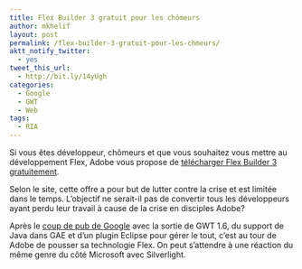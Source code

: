 ```yaml
---
title: Flex Builder 3 gratuit pour les chômeurs
author: mkhelif
layout: post
permalink: /flex-builder-3-gratuit-pour-les-chmeurs/
aktt_notify_twitter:
  - yes
tweet_this_url:
  - http://bit.ly/14yUgh
categories:
  - Google
  - GWT
  - Web
tags:
  - RIA
---
```

Si vous êtes développeur, chômeurs et que vous souhaitez vous mettre au développement Flex, Adobe vous propose de <a href="https://freeriatools.adobe.com/learnflex/?PID=1225267" target="_blank">télécharger Flex Builder 3 gratuitement</a>.

Selon le site, cette offre a pour but de lutter contre la crise et est limitée dans le temps. L&#8217;objectif ne serait-il pas de convertir tous les développeurs ayant perdu leur travail à cause de la crise en disciples Adobe?

Après le <a href="http://www.mkhelif.fr/2009/04/08/google-gwt-version-16-et-consorts.html" target="_blank">coup de pub de Google</a> avec la sortie de GWT 1.6, du support de Java dans GAE et d&#8217;un plugin Eclipse pour gérer le tout, c&#8217;est au tour de Adobe de pousser sa technologie Flex. On peut s&#8217;attendre à une réaction du même genre du côté Microsoft avec Silverlight.
